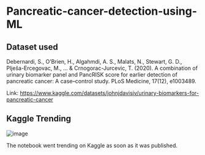 # Pancreatic-cancer-detection-using-ML

## Dataset used

Debernardi, S., O’Brien, H., Algahmdi, A. S., Malats, N., Stewart, G. D., Plješa-Ercegovac, M., ... & Crnogorac-Jurcevic, T. (2020). A combination of urinary biomarker panel and PancRISK score for earlier detection of pancreatic cancer: A case–control study. PLoS Medicine, 17(12), e1003489.

Link: https://www.kaggle.com/datasets/johnjdavisiv/urinary-biomarkers-for-pancreatic-cancer

## Kaggle Trending
![image](https://user-images.githubusercontent.com/84379934/235552342-8591a7e2-f917-42fd-b111-e3240d029bcc.png)

The notebook went trending on Kaggle as soon as it was published.

